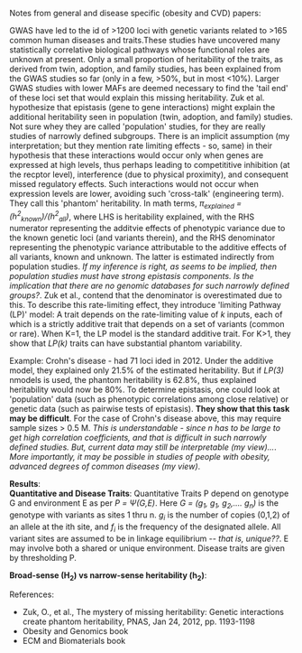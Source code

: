 Notes from general and disease specific (obesity and CVD) papers:

GWAS have led to the id of >1200 loci with genetic variants related  to >165 common human diseases and traits.These studies have uncovered many statistically correlative biological pathways whose functional roles are unknown at present. Only a small proportion of heritability of the traits, as derived from twin, adoption, and family studies,  has been explained from the GWAS studies so far (only in a few, >50%, but in most <10%). Larger GWAS studies with lower MAFs are deemed necessary to find the 'tail end' of these loci set that would explain this missing heritability. Zuk et al. hypothesize that epistasis (gene to gene interactions) might explain the additional heritability seen in population (twin, adoption, and family) studies. Not sure whey they are called 'population' studies, for they are really studies of narrowly defined subgroups. There is an implicit assumption (my interpretation; but they mention rate limiting effects - so, same) in their hypothesis that these interactions would occur only when genes are expressed at high levels, thus perhaps leading to competititive inhibition (at the recptor level), interference (due to physical proximity), and consequent missed regulatory effects. Such interactions would not occur when expression levels are lower, avoiding such 'cross-talk' (engineering term). They call this 'phantom' heritability. In math terms, *π<sub>explained</sub> = (h<sup>2</sup><sub>known</sub>)/(h<sup>2</sup><sub>all</sub>)*, where LHS is heritability explained, with the RHS numerator representing the additvie effects of phenotypic variance due to the known genetic loci (and variants therein), and the RHS denominator representing the phenotypic variance attributable to the additive effects of all variants, known and unknown. The latter is estimated indirectly from population studies. *If my inference is right, as seems to be implied, then population studies must have strong epistasis components. Is the implication that there are no genomic databases for such narrowly defined groups?*. Zuk et al., contend that the denominator is overestimated due to this. To describe this rate-limiting effect, they introduce 'limiting Pathway (LP)' model: A trait depends on the rate-limiting value of *k* inputs, each of which is a strictly additive trait that depends on a set of variants (common or rare). When K=1, the LP model is the standard additive trait. For K>1, they show that *LP(k)* traits can have substantial phantom variability. 

Example: Crohn's disease - had 71 loci ided in 2012. Under the additive model, they explained only 21.5% of the estimated heritability. But if *LP(3)* nmodels is used, the phantom heritability is 62.8%, thus explained heritability would now be 80%. To determine epistasis, one could look at 'population' data (such as phenotypic correlations among close relative) or genetic data (such as pairwise tests of epistasis). **They show that this task may be difficult**. For the case of Crohn's disease above, this may require sample sizes > 0.5 M. *This is understandable - since n has to be large to get high correlation coefficients, and that is difficult in such narrowly defined studies. But, current data may still be interpretable (my view)...*. *More importantly, it may be possible in studies of people with obesity, advanced degrees of common diseases (my view)*. 

**Results**: \
**Quantitative and Disease Traits**: Quantitative Traits P depend on genotype G and environment E as per *P = Ψ(G,E)*. Here *G = (g<sub>1</sub>, g<sub>1</sub>, g<sub>2</sub>,.... g<sub>n</sub>)* is the genotype with variants as sites 1 thru n. *g<sub>i</sub>* is the number of copies (0,1,2) of an allele at the ith site, and *f<sub>i</sub>* is the frequency of the designated allele. All variant sites are assumed to be in linkage equilibrium -- *that is, unique??*. E may involve both a shared or unique environment.  Disease traits are given by thresholding P. 

**Broad-sense (H<sub>2</sub>) vs narrow-sense heritability (h<sub>2</sub>)**: 




References:
* Zuk, O., et al., The mystery of missing heritability: Genetic interactions create phantom heritability, PNAS, Jan 24, 2012, pp. 1193-1198
* Obesity and Genomics book
* ECM and Biomaterials book
